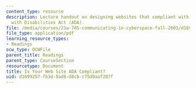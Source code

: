 ```yaml
---
content_type: resource
description: Lecture handout on designing websites that compliant with the Americans
  with Disabilities Act (ADA).
file: /media/courses/21w-785-communicating-in-cyberspace-fall-2003/d1699257fb3d9ad8d8cbc75d9aaf287f_ada_compliant.pdf
file_type: application/pdf
learning_resource_types:
- Readings
ocw_type: OCWFile
parent_title: Readings
parent_type: CourseSection
resourcetype: Document
title: Is Your Web Site ADA Compliant?
uid: d1699257-fb3d-9ad8-d8cb-c75d9aaf287f
---
```

